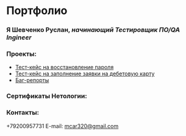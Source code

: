 # Портфолио
### Я Шевченко Руслан, <i>начинающий Тестировщик ПО/QA Ingineer</i>

### Проекты:
<ul>
<li><a href= "https://docs.google.com/spreadsheets/d/1pF8v_egfVWwQQfESpgeVFCR_kXdAyFoyhhp2cqvMqOw/edit?usp=drivesdk/">Тест-кейс на восстановление пароля</a></li>
<li><a href= "https://docs.google.com/spreadsheets/d/17GCQk41gVdY6NwcaYKcz2n36VOJSYBPUauCAtbekZ7U/edit?usp=drivesdk/">Тест-кейc на заполнение заявки на дебетовую карту</a></li>
<li><a href= "https://docs.google.com/spreadsheets/d/1dR-zi9RvEqwBrliuP66zlziy-rJwe6v8FDk1jg4ig44/edit?usp=drivesdk/">Баг-репорты</a></li>
</ul>


### Сертификаты Нетологии:




### Контакты:
+79200957731
E-mail: mcar320@gmail.com

